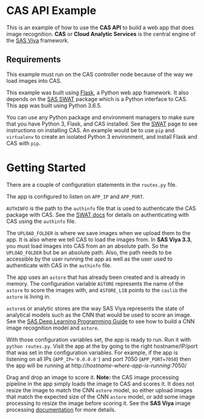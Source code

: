 # CAS API Example

This is an example of how to use the **CAS API** to build a web app that does
image recognition. **CAS** or **Cloud Analytic Services** is the central
engine of the [SAS Viya](http://www.sas.com/en_us/software/viya.html)
framework.

## Requirements

This example must run on the CAS controller node because of the way
we load images into CAS.

This example was built using [Flask](http://flask.pocoo.org/), a Python
web app framework. It also depends on the [SAS SWAT](https://github.com/sassoftware/python-swat)
package which is a Python interface to CAS. This app was built using
Python 3.6.5.

You can use any Python package and environment managers to make sure that
you have Python 3, Flask, and CAS installed. See the [SWAT](https://sassoftware.github.io/python-swat/install.html)
page to see instructions on installing CAS. An example would be to
use `pip` and `virtualenv` to create an isolated Python 3 environment,
and install Flask and CAS with `pip`.

# Getting Started

There are a couple of configuration statements in the `routes.py` file.

The app is configured to listen on `APP_IP` and `APP_PORT`.

`AUTHINFO` is the path to the `authinfo` file that is used to authenticate
the CAS package with CAS. See the [SWAT docs](https://sassoftware.github.io/python-swat/getting-started.html#authentication)
for details on authenticating with CAS using the `authinfo` file.

The `UPLOAD_FOLDER` is where we save images when we upload them to the app.
It is also where we tell CAS to load the images from. In **SAS Viya
3.3**, you must load images into CAS from an an absolute path. So 
the `UPLOAD_FOLDER` but be an absolute path. Also, the path needs to be
accessible by the user running the app as well as the user used to authenticate
with CAS in the `authinfo` file.

The app uses an `astore` that has already been created and is
already in memory. The configuration variable `ASTORE` represents the name
of the `astore` to score the images with, and `ASTORE_LIB` points to the
`caslib` the `astore` is living in.

`astore`s or analytic stores are the way SAS Viya represents the state
of analytical models such as the CNN that would be used to score an image.
See the [SAS Deep Learning Programming Guide](http://support.sas.com/documentation/prod-p/vdmml/index_deep_learn_guide.html)
to see how to build a CNN image recognition model and `astore`.

With those configuration variables set, the app is ready to run. Run it
with `python routes.py`. Visit the app at the by going to the right hostname/IP/port
that was set in the configuration variables. For example, if the app is
listening on all IPs (`APP_IP='0.0.0.0'`) and port 7050 (`APP_PORT=7050`)
then the app will be running at http://*hostname-where-app-is-running*:7050/

Drag and drop an image to score it. **Note:** the CAS image processing
pipeline in the app simply loads the image to CAS and scores it. It
does not resize the image to match the CNN `astore` model, so either upload
images that match the expected size of the CNN `astore` model, or add some
image processing to resize the image before scoring it. See the **SAS Viya**
image processing [documentation](http://go.documentation.sas.com/?cdcId=pgmsascdc&cdcVersion=9.4_3.3&docsetId=casactml&docsetTarget=casactml_image_table.htm&locale=en)
for more details.